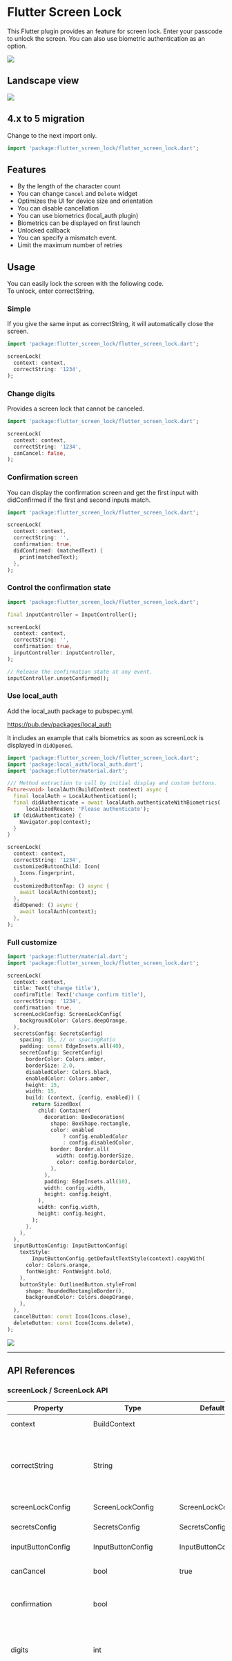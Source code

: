 # Flutter Screen Lock

This Flutter plugin provides an feature for screen lock.
Enter your passcode to unlock the screen.
You can also use biometric authentication as an option.

<img src="https://raw.githubusercontent.com/naoki0719/flutter_screen_lock/master/resources/flutter_screen_lock_v3.gif" />

## Landscape view

<img src="https://raw.githubusercontent.com/naoki0719/flutter_screen_lock/master/resources/landscape.gif" />

## 4.x to 5 migration

Change to the next import only.

```dart
import 'package:flutter_screen_lock/flutter_screen_lock.dart';
```

## Features

- By the length of the character count
- You can change `Cancel` and `Delete` widget
- Optimizes the UI for device size and orientation
- You can disable cancellation
- You can use biometrics (local_auth plugin)
- Biometrics can be displayed on first launch
- Unlocked callback
- You can specify a mismatch event.
- Limit the maximum number of retries

## Usage

You can easily lock the screen with the following code.  
To unlock, enter correctString.

### Simple

If you give the same input as correctString, it will automatically close the screen.

```dart
import 'package:flutter_screen_lock/flutter_screen_lock.dart';

screenLock(
  context: context,
  correctString: '1234',
);
```

### Change digits

Provides a screen lock that cannot be canceled.

```dart
import 'package:flutter_screen_lock/flutter_screen_lock.dart';

screenLock(
  context: context,
  correctString: '1234',
  canCancel: false,
);
```

### Confirmation screen

You can display the confirmation screen and get the first input with didConfirmed if the first and second inputs match.

```dart
import 'package:flutter_screen_lock/flutter_screen_lock.dart';

screenLock(
  context: context,
  correctString: '',
  confirmation: true,
  didConfirmed: (matchedText) {
    print(matchedText);
  },
);
```

### Control the confirmation state

```dart
import 'package:flutter_screen_lock/flutter_screen_lock.dart';

final inputController = InputController();

screenLock(
  context: context,
  correctString: '',
  confirmation: true,
  inputController: inputController,
);

// Release the confirmation state at any event.
inputController.unsetConfirmed();
```

### Use local_auth

Add the local_auth package to pubspec.yml.

https://pub.dev/packages/local_auth

It includes an example that calls biometrics as soon as screenLock is displayed in `didOpened`.

```dart
import 'package:flutter_screen_lock/flutter_screen_lock.dart';
import 'package:local_auth/local_auth.dart';
import 'package:flutter/material.dart';

/// Method extraction to call by initial display and custom buttons.
Future<void> localAuth(BuildContext context) async {
  final localAuth = LocalAuthentication();
  final didAuthenticate = await localAuth.authenticateWithBiometrics(
      localizedReason: 'Please authenticate');
  if (didAuthenticate) {
    Navigator.pop(context);
  }
}

screenLock(
  context: context,
  correctString: '1234',
  customizedButtonChild: Icon(
    Icons.fingerprint,
  ),
  customizedButtonTap: () async {
    await localAuth(context);
  },
  didOpened: () async {
    await localAuth(context);
  },
);
```

### Full customize

```dart
import 'package:flutter/material.dart';
import 'package:flutter_screen_lock/flutter_screen_lock.dart';

screenLock(
  context: context,
  title: Text('change title'),
  confirmTitle: Text('change confirm title'),
  correctString: '1234',
  confirmation: true,
  screenLockConfig: ScreenLockConfig(
    backgroundColor: Colors.deepOrange,
  ),
  secretsConfig: SecretsConfig(
    spacing: 15, // or spacingRatio
    padding: const EdgeInsets.all(40),
    secretConfig: SecretConfig(
      borderColor: Colors.amber,
      borderSize: 2.0,
      disabledColor: Colors.black,
      enabledColor: Colors.amber,
      height: 15,
      width: 15,
      build: (context, {config, enabled}) {
        return SizedBox(
          child: Container(
            decoration: BoxDecoration(
              shape: BoxShape.rectangle,
              color: enabled
                  ? config.enabledColor
                  : config.disabledColor,
              border: Border.all(
                width: config.borderSize,
                color: config.borderColor,
              ),
            ),
            padding: EdgeInsets.all(10),
            width: config.width,
            height: config.height,
          ),
          width: config.width,
          height: config.height,
        );
      },
    ),
  ),
  inputButtonConfig: InputButtonConfig(
    textStyle:
        InputButtonConfig.getDefaultTextStyle(context).copyWith(
      color: Colors.orange,
      fontWeight: FontWeight.bold,
    ),
    buttonStyle: OutlinedButton.styleFrom(
      shape: RoundedRectangleBorder(),
      backgroundColor: Colors.deepOrange,
    ),
  ),
  cancelButton: const Icon(Icons.close),
  deleteButton: const Icon(Icons.delete),
);
```

<img src="https://raw.githubusercontent.com/naoki0719/flutter_screen_lock/master/resources/customize_styles_v3.png" />

---

## API References

### screenLock / ScreenLock API

| Property              | Type                                                       | Default                                              | Description                                                                                                                       |
| --------------------- | ---------------------------------------------------------- | ---------------------------------------------------- | --------------------------------------------------------------------------------------------------------------------------------- |
| context               | BuildContext                                               |                                                      | (Required) [screenLock] only                                                                                                      |
| correctString         | String                                                     |                                                      | (Required) Input correct String <br> If [confirmation] is `true`, it will be ignored, so set it to any string or empty.           |
| screenLockConfig      | ScreenLockConfig                                           | ScreenLockConfig()                                   | Refer to the API of [ScreenLockConfig](#screenlockconfig-api)                                                                     |
| secretsConfig         | SecretsConfig                                              | SecretsConfig()                                      | Refer to the API of [SecretsConfig](#secretsconfig-api)                                                                           |
| inputButtonConfig     | InputButtonConfig                                          | InputButtonConfig()                                  | Refer to the API of [InputButtonConfig](#inputbuttonconfig-api)                                                                   |
| canCancel             | bool                                                       | true                                                 | `true` is show cancel button. (Default: `true`)                                                                                   |
| confirmation          | bool                                                       |                                                      | Make sure the first and second inputs are the same.                                                                               |
| digits                | int                                                        |                                                      | Set the maximum number of characters to enter when [confirmation] is `true`.                                                      |
| maxRetries            | int                                                        | 0                                                    | `0` is unlimited. <br>For example, if it is set to 1, didMaxRetries will be called on the first failure.                          |
| retryDelay            | Duration                                                   | 0                                                    | Delay until we can retry. Duration.zero is no delay.                                                                              |
| delayChild            | Widget                                                     |                                                      | Specify the widget during input invalidation by retry delay.                                                                      |
| didUnlocked           | void Function()                                            |                                                      | Called if the value matches the correctString.                                                                                    |
| didError              | void Function(int retries)                                 |                                                      | Called if the value does not match the correctString.                                                                             |
| didMaxRetries         | void Function(int retries)                                 |                                                      | Events that have reached the maximum number of attempts.                                                                          |
| didOpened             | void Function()                                            |                                                      | For example, when you want to perform biometric authentication. [screenLock] only                                                 |
| didConfirmed          | void Function(String matchedText)                          |                                                      | Called when the first and second inputs match during confirmation. <br>It is possible to receive the matched text as an argument. |
| customizedButtonTap   | Future\<void\> Function()                                  |                                                      | Tapped for left side lower button.                                                                                                |
| customizedButtonChild | Widget                                                     |                                                      | Child for bottom left side button.                                                                                                |
| footer                | Widget                                                     |                                                      | Add a Widget to the footer.                                                                                                       |
| cancelButton          | Widget                                                     |                                                      | Change the child widget for the cancel button.                                                                                    |
| deleteButton          | Widget                                                     |                                                      | Change the child widget for the delete button.                                                                                    |
| title                 | Widget                                                     | HeadingTitle(text: 'Please enter passcode.')         | Change the title widget.                                                                                                          |
| confirmTitle          | Widget                                                     | HeadingTitle(text: 'Please enter confirm passcode.') | Change the confirm title widget.                                                                                                  |
| inputController       | InputController                                            |                                                      | Control the confirmation state change on the outside.                                                                             |
| withBlur              | bool                                                       |                                                      | Blur the background                                                                                                               |
| secretsBuilder        | Function(SecretsConfig, int, Stream<String>, Stream<bool>) |                                                      | Function to create a secrete with its own animation                                                                               |

### ScreenLockConfig API

| Property        | Type      | Default                           | Description                                                                      |
| --------------- | --------- | --------------------------------- | -------------------------------------------------------------------------------- |
| backgroundColor | Color     |                                   | Specifies the background color of the screen. By default, themeData will be set. |
| themeData       | ThemeData | ScreenLockConfig.defaultThemeData |                                                                                  |

### SecretsConfig API

| Property     | Type               | Default                              | Description                                                                                                     |
| ------------ | ------------------ | ------------------------------------ | --------------------------------------------------------------------------------------------------------------- |
| spacing      | double             |                                      | Absolute space between secret widgets. <br> If specified together with spacingRatio, this will take precedence. |
| spacingRatio | double             | 0.05                                 | Space ratio between secret widgets.                                                                             |
| padding      | EdgeInsetsGeometry | EdgeInsets.only(top: 20, bottom: 50) | padding of Secrets Widget.                                                                                      |
| secretConfig | SecretConfig       | SecretConfig()                       | Refer to the API of [SecretConfig](#secretconfig-api)                                                           |

### SecretConfig API

| Property      | Type   | Default           | Description                      |
| ------------- | ------ | ----------------- | -------------------------------- |
| width         | double | 16                | Widget width.                    |
| height        | double | 16                | Widget height.                   |
| borderSize    | double | 1.0               | border size.                     |
| borderColor   | Color  | Color(0xFFFFFFFF) | border color.                    |
| enabledColor  | Color  | Color(0xFFFFFFFF) | Fill color when input is active. |
| disabledColor | Color  | Color(0xFFFFFFFF) | Fill color for unentered.        |

### InputButtonConfig API

| Property           | Type           | Default                                     | Description                                                                       |
| ------------------ | -------------- | ------------------------------------------- | --------------------------------------------------------------------------------- |
| height             | double         |                                             | Button height.                                                                    |
| width              | double         |                                             | Button width.                                                                     |
| autoSize           | bool           | true                                        | Automatically adjust the size of the square to fit the orientation of the device. |
| inputStrings       | List\<String\> | `['0','1','2','3','4','5','6','7','8','9']` | A string to be matched against correctString.                                     |
| displayStrings     | List\<String\> | `['0','1','2','3','4','5','6','7','8','9']` | The string to be displayed on the screen.                                         |
| style              | ButtonStyle    |                                             | It is recommended that you use [OutlinedButton.styleFrom()] to change it.         |
| textStyle          | TextStyle      |                                             | Changes the text style of the button.                                             |
| clearOnLongPressed | bool           | false                                       | Clear input chars on long pressed.                                                |

## Apps I use

TimeKey

[iOS](https://apps.apple.com/us/app/timekey-authenticator/id1506129753)

[Android](https://play.google.com/store/apps/details?id=net.incrementleaf.TimeKey)

## Back me up!

<a href="https://www.buymeacoffee.com/noa.nao" target="_blank"><img src="https://cdn.buymeacoffee.com/buttons/v2/default-yellow.png" alt="Buy Me A Coffee" width="30%" ></a>
